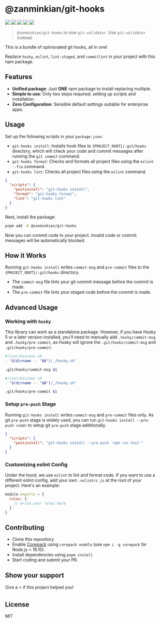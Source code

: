 # @zanminkian/git-hooks

[![](https://img.shields.io/npm/l/@zanminkian/git-hooks.svg)](https://github.com/zanminkian/git-hooks/blob/master/LICENSE)
[![](https://img.shields.io/npm/v/@zanminkian/git-hooks.svg)](https://www.npmjs.com/package/@zanminkian/git-hooks)
[![](https://img.shields.io/npm/dm/@zanminkian/git-hooks.svg)](https://www.npmjs.com/package/@zanminkian/git-hooks)
[![](https://img.shields.io/librariesio/release/npm/@zanminkian/git-hooks)](https://www.npmjs.com/package/@zanminkian/git-hooks)
[![](https://packagephobia.com/badge?p=@zanminkian/git-hooks)](https://packagephobia.com/result?p=@zanminkian/git-hooks)

> `@zanminkian/git-hooks` is now `git-validator`. Use `git-validator` instead.

This is a bundle of opinionated git hooks, all in one!

Replace `husky`, `eslint`, `lint-staged`, and `commitlint` in your project with this npm package.

## Features

- **Unified package**: Just **ONE** npm package to install replacing multiple.
- **Simple to use**: Only two steps required; setting up scripts and installation.
- **Zero Configuration**: Sensible default settings suitable for enterprise apps.

## Usage

Set up the following scripts in your `package.json`:

- `git-hooks install`: Installs hook files to `{PROJECT_ROOT}/.git/hooks` directory, which will check your code and commit messages after running the `git commit` command.
- `git-hooks format`: Checks and formats all project files using the `eslint --fix` command.
- `git-hooks lint`: Checks all project files using the `eslint` command.

```json
{
  "scripts": {
    "postinstall": "git-hooks install",
    "format": "git-hooks format",
    "lint": "git-hooks lint"
  }
}
```

Next, install the package:

```sh
pnpm add -D @zanminkian/git-hooks
```

Now you can commit code to your project. Invalid code or commit messages will be automatically blocked.

## How it Works

Running `git-hooks install` writes `commit-msg` and `pre-commit` files to the `{PROJECT_ROOT}/.git/hooks` directory.

- The `commit-msg` file lints your git commit message before the commit is made.
- The `pre-commit` file lints your staged code before the commit is made.

## Advanced Usage

### Working with `husky`

This library can work as a standalone package. However, if you have Husky 5 or a later version installed, you'll need to manually add `.husky/commit-msg` and `.husky/pre-commit`, as Husky will ignore the `.git/hooks/commit-msg` and `.git/hooks/pre-commit`:

```sh
#!/usr/bin/env sh
. "$(dirname -- "$0")/_/husky.sh"

.git/hooks/commit-msg $1
```

```sh
#!/usr/bin/env sh
. "$(dirname -- "$0")/_/husky.sh"

.git/hooks/pre-commit $1
```

### Setup `pre-push` Stage

Running `git-hooks install` writes `commit-msg` and `pre-commit` files only. As git `pre-push` stage is widely used, you can run `git-hooks install --pre-push <cmd>` to setup git `pre-push` stage additionally.

```json
{
  "scripts": {
    "postinstall": "git-hooks install --pre-push 'npm run test'"
  }
}
```

### Customizing eslint Config

Under the hood, we use `eslint` to lint and format code. If you want to use a different eslint config, add your own `.eslintrc.js` at the root of your project. Here's an example:

```js
module.exports = {
  rules: {
    // write your rules here
  }
}
```

## Contributing

- Clone this repository.
- Enable [Corepack](https://github.com/nodejs/corepack) using `corepack enable` (use `npm i -g corepack` for Node.js < 16.10).
- Install dependencies using `pnpm install`.
- Start coding and submit your PR.

## Show your support

Give a ⭐️ if this project helped you!

## License

MIT
